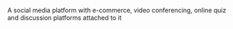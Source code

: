A social media platform with e-commerce, video conferencing, online quiz and discussion platforms attached to it
